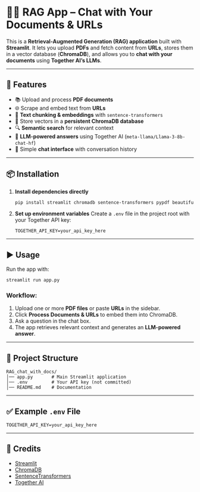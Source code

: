 # 📄🤖 RAG App – Chat with Your Documents & URLs

This is a **Retrieval-Augmented Generation (RAG) application** built with **Streamlit**.
It lets you upload **PDFs** and fetch content from **URLs**, stores them in a vector database (**ChromaDB**), and allows you to **chat with your documents** using **Together AI’s LLMs**.

---

## 🚀 Features

* 📚 Upload and process **PDF documents**
* 🌐 Scrape and embed text from **URLs**
* 🧩 **Text chunking & embeddings** with `sentence-transformers`
* 💾 Store vectors in a **persistent ChromaDB database**
* 🔍 **Semantic search** for relevant context
* 🤖 **LLM-powered answers** using Together AI (`meta-llama/Llama-3-8b-chat-hf`)
* 💬 Simple **chat interface** with conversation history

---

## 📦 Installation

1. **Install dependencies directly**

   ```bash
   pip install streamlit chromadb sentence-transformers pypdf beautifulsoup4 together requests python-dotenv
   ```

2. **Set up environment variables**
   Create a `.env` file in the project root with your Together API key:

   ```
   TOGETHER_API_KEY=your_api_key_here
   ```

---

## ▶️ Usage

Run the app with:

```bash
streamlit run app.py
```

### Workflow:

1. Upload one or more **PDF files** or paste **URLs** in the sidebar.
2. Click **Process Documents & URLs** to embed them into ChromaDB.
3. Ask a question in the chat box.
4. The app retrieves relevant context and generates an **LLM-powered answer**.

---

## 📂 Project Structure

```
RAG_chat_with_docs/
│── app.py       # Main Streamlit application
│── .env         # Your API key (not committed)
│── README.md    # Documentation
```

---

## ✅ Example `.env` File

```
TOGETHER_API_KEY=your_api_key_here
```

---

## 🙌 Credits

* [Streamlit](https://streamlit.io/)
* [ChromaDB](https://docs.trychroma.com/)
* [SentenceTransformers](https://www.sbert.net/)
* [Together AI](https://www.together.ai/)
